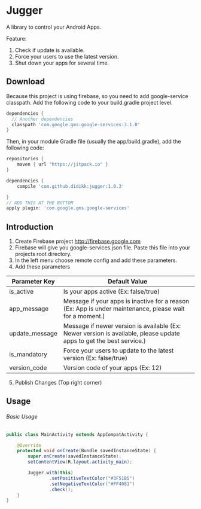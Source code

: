 Jugger
=======

A library to control your Android Apps.

Feature:
1. Check if update is available.
2. Force your users to use the latest version.
3. Shut down your apps for several time.


Download
--------

Because this project is using firebase, so you need to add google-service classpath. Add the following code to your build.gradle project level.
```groovy
dependencies {
  // Another dependencies
  classpath 'com.google.gms:google-services:3.1.0'
}
```
Then, in your module Gradle file (usually the app/build.gradle), add the following code:
```groovy
repositories {
    maven { url "https://jitpack.io" }
}

dependencies {
    compile 'com.github.didikk:jugger:1.0.3'

}
// ADD THIS AT THE BOTTOM
apply plugin: 'com.google.gms.google-services'
```


Introduction
--------

1. Create Firebase project http://firebase.google.com 
2. Firebase will give you google-services.json file. Paste this file into your projects root directory.
3. In the left menu choose remote config and add these parameters.
4. Add these parameters

| Parameter Key  | Default Value |
| ------------- | ------------- |
| is_active  | Is your apps active (Ex: false/true)  |
| app_message  | Message if your apps is inactive for a reason (Ex: App is under maintenance, please wait for a moment.)  |
| update_message  | Message if newer version is available (Ex: Newer version is available, please update apps to get the best service.)  |
| is_mandatory  | Force your users to update to the latest version (Ex: false/true)  |
| version_code  | Version code of your apps (Ex: 12)  |

5. Publish Changes (Top right corner)

Usage
--------

###### Basic Usage

```java
public class MainActivity extends AppCompatActivity {

    @Override
    protected void onCreate(Bundle savedInstanceState) {
        super.onCreate(savedInstanceState);
        setContentView(R.layout.activity_main);

        Jugger.with(this)
                .setPositiveTextColor("#3F51B5")
                .setNegativeTextColor("#FF4081")
                .check();
    }
}
```

